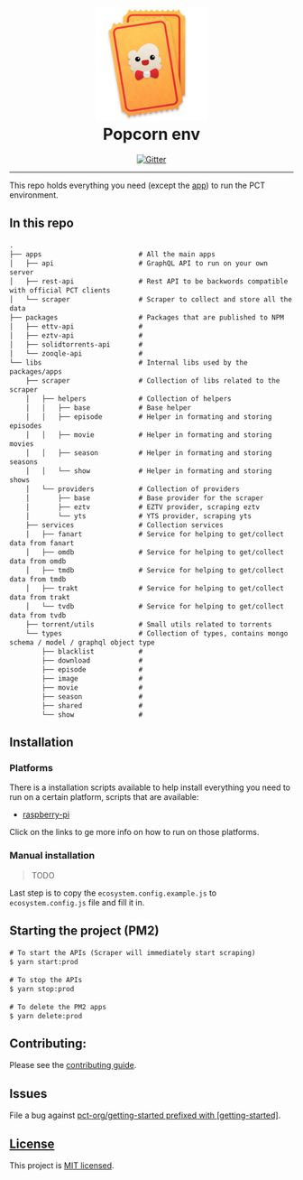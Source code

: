 <h1 align="center">
  <img height="200" width="200" src="https://github.com/pct-org/getting-started/blob/master/.github/logo.png" alt="logo" />
  <br />
  Popcorn env
</h1>

<div align="center">
  <a target="_blank" href="https://gitter.im/pct-org/Lobby">
    <img src="https://badges.gitter.im/popcorn-time-desktop.svg" alt="Gitter" />
  </a>
</div>

---

This repo holds everything you need (except the [app]) to run the PCT environment.

## In this repo

```
.
├── apps                        # All the main apps
│   ├── api                     # GraphQL API to run on your own server
│   ├── rest-api                # Rest API to be backwords compatible with official PCT clients
│   └── scraper                 # Scraper to collect and store all the data
├── packages                    # Packages that are published to NPM
│   ├── ettv-api                # 
│   ├── eztv-api                # 
│   ├── solidtorrents-api       # 
│   └── zooqle-api              # 
└── libs                        # Internal libs used by the packages/apps
    ├── scraper                 # Collection of libs related to the scraper
    │   ├── helpers             # Collection of helpers
    │   │   ├── base            # Base helper
    │   │   ├── episode         # Helper in formating and storing episodes
    │   │   ├── movie           # Helper in formating and storing movies
    │   │   ├── season          # Helper in formating and storing seasons
    │   │   └── show            # Helper in formating and storing shows
    │   └── providers           # Collection of providers
    │       ├── base            # Base provider for the scraper
    │       ├── eztv            # EZTV provider, scraping eztv
    │       └── yts             # YTS provider, scraping yts
    ├── services                # Collection services
    │   ├── fanart              # Service for helping to get/collect data from fanart
    │   ├── omdb                # Service for helping to get/collect data from omdb
    │   ├── tmdb                # Service for helping to get/collect data from tmdb
    │   ├── trakt               # Service for helping to get/collect data from trakt
    │   └── tvdb                # Service for helping to get/collect data from tvdb
    ├── torrent/utils           # Small utils related to torrents
    └── types                   # Collection of types, contains mongo schema / model / graphql object type
        ├── blacklist           #
        ├── download            #
        ├── episode             #
        ├── image               #
        ├── movie               #
        ├── season              #
        ├── shared              #
        └── show                #
```

## Installation

### Platforms

There is a installation scripts available to help install everything you need to run on a certain platform, scripts that are available:
- [raspberry-pi](./docs/run-on.raspberry-pi.md)

Click on the links to ge more info on how to run on those platforms.

### Manual installation

> TODO

Last step is to copy the `ecosystem.config.example.js` to `ecosystem.config.js` file and fill it in.

## Starting the project (PM2)

```shell script
# To start the APIs (Scraper will immediately start scraping)
$ yarn start:prod

# To stop the APIs
$ yarn stop:prod

# To delete the PM2 apps
$ yarn delete:prod
```

## Contributing:

Please see the [contributing guide].

## Issues

File a bug against [pct-org/getting-started prefixed with \[getting-started\]](https://github.com/pct-org/getting-started/issues/new?title=[getting-started]%20).

## [License](./LICENSE)

This project is [MIT licensed](./LICENSE).

[contributing guide]: ./CONTRIBUTING.md
[app]: https://github.com/pct-org/native-app

